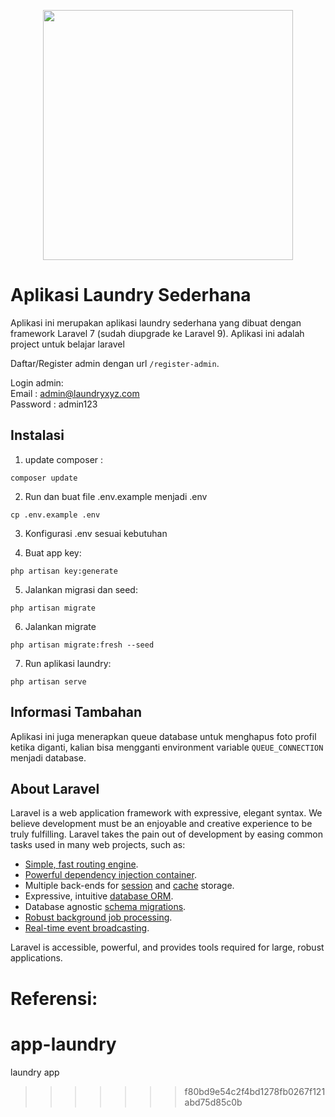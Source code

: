 
<p align="center"><img src="https://laravel.com/img/logotype.min.svg" width="400"></p>

# Aplikasi Laundry Sederhana

Aplikasi ini merupakan aplikasi laundry sederhana yang dibuat dengan framework Laravel 7 (sudah diupgrade ke Laravel 9). Aplikasi ini adalah project untuk belajar laravel

Daftar/Register admin dengan url `/register-admin`.

Login admin:  
Email    : admin@laundryxyz.com  
Password : admin123

## Instalasi

1. update composer :
```
composer update
```

2. Run dan buat file  .env.example menjadi .env
```
cp .env.example .env
```
3. Konfigurasi .env sesuai kebutuhan

4. Buat app key:
```
php artisan key:generate
```
5. Jalankan migrasi dan seed:
```
php artisan migrate
```
6. Jalankan migrate
```
php artisan migrate:fresh --seed
```
7. Run aplikasi laundry:
```
php artisan serve
```

## Informasi Tambahan

Aplikasi ini juga menerapkan queue database untuk menghapus foto profil ketika diganti, kalian bisa mengganti environment variable `QUEUE_CONNECTION` menjadi database.

## About Laravel

Laravel is a web application framework with expressive, elegant syntax. We believe development must be an enjoyable and creative experience to be truly fulfilling. Laravel takes the pain out of development by easing common tasks used in many web projects, such as:

-   [Simple, fast routing engine](https://laravel.com/docs/routing).
-   [Powerful dependency injection container](https://laravel.com/docs/container).
-   Multiple back-ends for [session](https://laravel.com/docs/session) and [cache](https://laravel.com/docs/cache) storage.
-   Expressive, intuitive [database ORM](https://laravel.com/docs/eloquent).
-   Database agnostic [schema migrations](https://laravel.com/docs/migrations).
-   [Robust background job processing](https://laravel.com/docs/queues).
-   [Real-time event broadcasting](https://laravel.com/docs/broadcasting).

Laravel is accessible, powerful, and provides tools required for large, robust applications.

Referensi:
=======
# app-laundry
laundry app
>>>>>>> f80bd9e54c2f4bd1278fb0267f121abd75d85c0b
